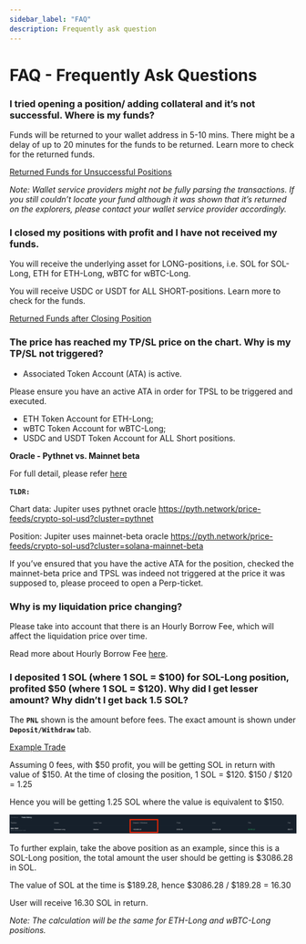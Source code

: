 ```yaml
---
sidebar_label: "FAQ"
description: Frequently ask question
---
```


# FAQ - Frequently Ask Questions

### **I tried opening a position/ adding collateral and it’s not successful. Where is my funds?**

Funds will be returned to your wallet address in 5-10 mins. There might be a delay of up to 20 minutes for the funds to be returned. Learn more to check for the returned funds.

[Returned Funds for Unsuccessful Positions](https://www.notion.so/Returned-Funds-for-Unsuccessful-Positions-6c0062d7b21c4bfc9c108bb70301b186?pvs=21)

_Note: Wallet service providers might not be fully parsing the transactions. If you still couldn’t locate your fund although it was shown that it’s returned on the explorers, please contact your wallet service provider accordingly._

### **I closed my positions with profit and I have not received my funds.**

You will receive the underlying asset for LONG-positions, i.e. SOL for SOL-Long, ETH for ETH-Long, wBTC for wBTC-Long.

You will receive USDC or USDT for ALL SHORT-positions.
Learn more to check for the funds.

[Returned Funds after Closing Position](https://www.notion.so/Returned-Funds-after-Closing-Position-2e9625b699e34e11bc2aec7d0667e56a?pvs=21)

### **The price has reached my TP/SL price on the chart. Why is my TP/SL not triggered?**

- Associated Token Account (ATA) is active.

Please ensure you have an active ATA in order for TPSL to be triggered and executed.

- ETH Token Account for ETH-Long;
- wBTC Token Account for wBTC-Long;
- USDC and USDT Token Account for ALL Short positions.

**Oracle - Pythnet vs. Mainnet beta**

For full detail, please refer [here](https://station.jup.ag/labs/perpetual-exchange/how-it-works#oracle)

**`TLDR:`**

Chart data: Jupiter uses pythnet oracle https://pyth.network/price-feeds/crypto-sol-usd?cluster=pythnet

Position: Jupiter uses mainnet-beta oracle https://pyth.network/price-feeds/crypto-sol-usd?cluster=solana-mainnet-beta

If you’ve ensured that you have the active ATA for the position, checked the mainnet-beta price and TPSL was indeed not triggered at the price it was supposed to, please proceed to open a Perp-ticket.

### **Why is my liquidation price changing?**

Please take into account that there is an Hourly Borrow Fee, which will affect the liquidation price over time.

Read more about Hourly Borrow Fee [here](https://station.jup.ag/labs/perpetual-exchange/how-it-works#hourly-borrow-rate).

### **I deposited 1 SOL (where 1 SOL = $100) for SOL-Long position, profited $50 (where 1 SOL = $120). Why did I get lesser amount? Why didn’t I get back 1.5 SOL?**

The **`PNL`** shown is the amount before fees. The exact amount is shown under **`Deposit/Withdraw`** tab.

[Example Trade](https://station.jup.ag/labs/perpetual-exchange/how-it-works#example-trade)

Assuming 0 fees, with $50 profit, you will be getting SOL in return with value of $150. At the time of closing the position, 1 SOL = $120.
$150 / $120 = 1.25

Hence you will be getting 1.25 SOL where the value is equivalent to $150.

![faq1](./faq1.png)

To further explain, take the above position as an example, since this is a SOL-Long position, the total amount the user should be getting is $3086.28 in SOL.

The value of SOL at the time is $189.28, hence $3086.28 / $189.28 = 16.30

User will receive 16.30 SOL in return.

_Note: The calculation will be the same for ETH-Long and wBTC-Long positions._
